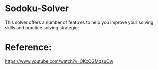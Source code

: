 # Sodoku-Solver
This solver offers a number of features to help you improve your solving skills and practice solving strategies.

# Reference:
https://www.youtube.com/watch?v=OKcCGMqzuOw 
